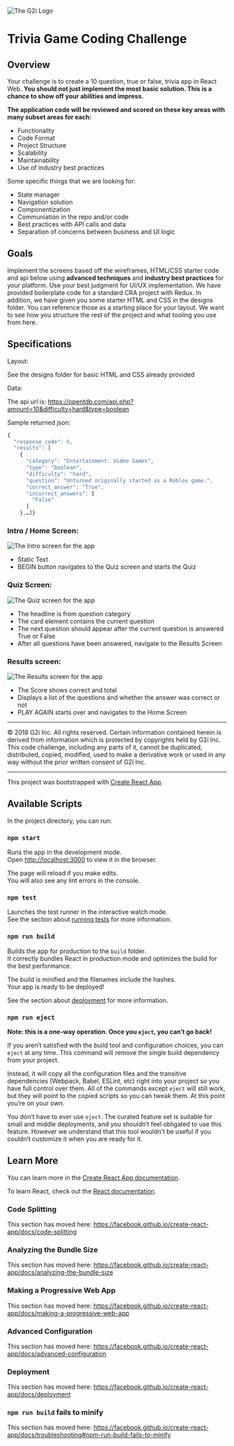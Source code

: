 ![The G2i Logo](https://raw.githubusercontent.com/g2i/code-challenge-static-assets/master/g2i-web-150px.png "The G2i logo")

# Trivia Game Coding Challenge

## Overview

Your challenge is to create a 10 question, true or false, trivia app in React Web. **You should not just implement the most basic solution. This is a chance to show off your abilities and impress.**

**The application code will be reviewed and scored on these key areas with many subset areas for each:**

- Functionality
- Code Format
- Project Structure
- Scalability
- Maintainability
- Use of industry best practices

Some specific things that we are looking for:

- State manager
- Navigation solution
- Componentization
- Communiation in the repo and/or code
- Best practices with API calls and data
- Separation of concerns between business and UI logic

## Goals

Implement the screens based off the wireframes, HTML/CSS starter code and api below using **advanced techniques** and **industry best practices** for your platform. Use your best judgment for UI/UX implementation. We have provided boilerplate code for a standard CRA project with Redux. In addition, we have given you some starter HTML and CSS in the designs folder. You can reference those as a starting place for your layout. We want to see how you structure the rest of the project and what tooling you use from here.

## Specifications

Layout:

See the designs folder for basic HTML and CSS already provided

Data:

The api url is: https://opentdb.com/api.php?amount=10&difficulty=hard&type=boolean

Sample returned json:

```javascript
{
  "response_code": 0,
  "results": [
    {
      "category": "Entertainment: Video Games",
      "type": "boolean",
      "difficulty": "hard",
      "question": "Unturned originally started as a Roblox game.",
      "correct_answer": "True",
      "incorrect_answers": [
        "False"
      ]
    },…]}
```

### Intro / Home Screen:

![The Intro screen for the app](https://raw.githubusercontent.com/g2i/code-challenge-static-assets/master/Intro.png "The intro screen for the app")

- Static Text
- BEGIN button navigates to the Quiz screen and starts the Quiz

### Quiz Screen:

![The Quiz screen for the app](https://raw.githubusercontent.com/g2i/code-challenge-static-assets/master/Quiz.png "The quiz screen for the app")

- The headline is from question category
- The card element contains the current question
- The next question should appear after the current question is answered True or False
- After all questions have been answered, navigate to the Results Screen

### Results screen:

![The Results screen for the app](https://raw.githubusercontent.com/g2i/code-challenge-static-assets/master/Score.png "The score screen for the app")

- The Score shows correct and total
- Displays a list of the questions and whether the answer was correct or not
- PLAY AGAIN starts over and navigates to the Home Screen

---

© 2018 G2i Inc. All rights reserved. Certain information contained herein is derived from information which is protected by copyrights held by G2i Inc. This code challenge, including any parts of it, cannot be duplicated, distributed, copied, modified, used to make a derivative work or used in any way without the prior written consent of G2i Inc.

---

This project was bootstrapped with [Create React App](https://github.com/facebook/create-react-app).

## Available Scripts

In the project directory, you can run:

### `npm start`

Runs the app in the development mode.<br>
Open [http://localhost:3000](http://localhost:3000) to view it in the browser.

The page will reload if you make edits.<br>
You will also see any lint errors in the console.

### `npm test`

Launches the test runner in the interactive watch mode.<br>
See the section about [running tests](https://facebook.github.io/create-react-app/docs/running-tests) for more information.

### `npm run build`

Builds the app for production to the `build` folder.<br>
It correctly bundles React in production mode and optimizes the build for the best performance.

The build is minified and the filenames include the hashes.<br>
Your app is ready to be deployed!

See the section about [deployment](https://facebook.github.io/create-react-app/docs/deployment) for more information.

### `npm run eject`

**Note: this is a one-way operation. Once you `eject`, you can’t go back!**

If you aren’t satisfied with the build tool and configuration choices, you can `eject` at any time. This command will remove the single build dependency from your project.

Instead, it will copy all the configuration files and the transitive dependencies (Webpack, Babel, ESLint, etc) right into your project so you have full control over them. All of the commands except `eject` will still work, but they will point to the copied scripts so you can tweak them. At this point you’re on your own.

You don’t have to ever use `eject`. The curated feature set is suitable for small and middle deployments, and you shouldn’t feel obligated to use this feature. However we understand that this tool wouldn’t be useful if you couldn’t customize it when you are ready for it.

## Learn More

You can learn more in the [Create React App documentation](https://facebook.github.io/create-react-app/docs/getting-started).

To learn React, check out the [React documentation](https://reactjs.org/).

### Code Splitting

This section has moved here: https://facebook.github.io/create-react-app/docs/code-splitting

### Analyzing the Bundle Size

This section has moved here: https://facebook.github.io/create-react-app/docs/analyzing-the-bundle-size

### Making a Progressive Web App

This section has moved here: https://facebook.github.io/create-react-app/docs/making-a-progressive-web-app

### Advanced Configuration

This section has moved here: https://facebook.github.io/create-react-app/docs/advanced-configuration

### Deployment

This section has moved here: https://facebook.github.io/create-react-app/docs/deployment

### `npm run build` fails to minify

This section has moved here: https://facebook.github.io/create-react-app/docs/troubleshooting#npm-run-build-fails-to-minify
